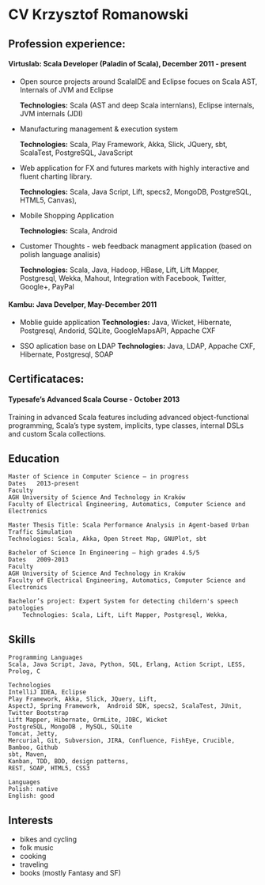 # CV Krzysztof Romanowski #



## Profession experience: ##

#### Virtuslab: Scala Developer (Paladin of Scala), December 2011 - present ###
	
* Open source projects around ScalaIDE and Eclipse focues on Scala AST, Internals of JVM and Eclipse

  __Technologies:__ Scala (AST and deep Scala internlans), Eclipse internals, JVM internals (JDI)
		
* Manufacturing management & execution system 

  __Technologies:__ Scala, Play Framework, Akka, Slick, JQuery, sbt, ScalaTest, PostgreSQL, JavaScript

* Web application for FX and futures markets with highly interactive and fluent charting library.  

  __Technologies:__ Scala, Java Script, Lift, specs2, MongoDB, PostgreSQL, HTML5, Canvas),
		 
* Mobile Shopping Application

  __Technologies:__ Scala, Android

* Customer Thoughts - web feedback managment application (based on polish language analisis)

  __Technologies:__ Scala, Java, Hadoop, HBase, Lift, Lift Mapper, Postgresql, Wekka, Mahout, Integration with Facebook, Twitter, Google+, PayPal



#### Kambu: Java Develper, May-December 2011 ####

* Moblie guide application
  __Technologies:__ Java, Wicket, Hibernate, Postgresql, Andorid, SQLite, GoogleMapsAPI, Appache CXF

* SSO aplication base on LDAP
  __Technologies:__ Java, LDAP, Appache CXF, Hibernate, Postgresql, SOAP


## Certificataces: ##

#### Typesafe’s Advanced Scala Course - October 2013 ####

Training in advanced Scala features including advanced object-functional programming, Scala’s type system, implicits, type classes, internal DSLs and custom Scala collections.

## Education ##

	Master of Science in Computer Science – in progress
	Dates	2013-present
	Faculty
	AGH University of Science And Technology in Kraków
	Faculty of Electrical Engineering, Automatics, Computer Science and Electronics

	Master Thesis Title: Scala Performance Analysis in Agent-based Urban Traffic Simulation
	Technologies: Scala, Akka, Open Street Map, GNUPlot, sbt

	Bachelor of Science In Engineering – high grades 4.5/5 
	Dates	2009-2013 
	Faculty
	AGH University of Science And Technology in Kraków
	Faculty of Electrical Engineering, Automatics, Computer Science and Electronics

	Bachelor’s project: Expert System for detecting childern's speech patologies
    	Technologies: Scala, Lift, Lift Mapper, Postgresql, Wekka, 

## Skills ##
	Programming Languages
	Scala, Java Script, Java, Python, SQL, Erlang, Action Script, LESS, Prolog, C

	Technologies 
	IntelliJ IDEA, Eclipse
	Play Framework, Akka, Slick, JQuery, Lift, 
	AspectJ, Spring Framework,  Android SDK, specs2, ScalaTest, JUnit, Twitter Bootstrap
	Lift Mapper, Hibernate, OrmLite, JDBC, Wicket
	PostgreSQL, MongoDB , MySQL, SQLite
	Tomcat, Jetty,
	Mercurial, Git, Subversion, JIRA, Confluence, FishEye, Crucible, Bamboo, Github
	sbt, Maven,
	Kanban, TDD, BDD, design patterns,
	REST, SOAP, HTML5, CSS3
	
	Languages
	Polish: native	
	English: good
	

## Interests ##
* bikes and cycling
* folk music
* cooking
* traveling
* books (mostly Fantasy and SF) 
